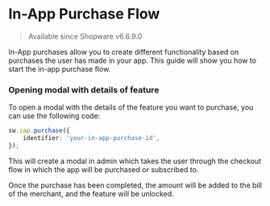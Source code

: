 # In-App Purchase Flow

> Available since Shopware v6.6.9.0
> 
In-App purchases allow you to create different functionality based on purchases the user has made in your app. This guide will show you how to start the in-app purchase flow.

### Opening modal with details of feature

To open a modal with the details of the feature you want to purchase, you can use the following code:

```ts
sw.iap.purchase({
    identifier: 'your-in-app-purchase-id',
});
```

This will create a modal in admin which takes the user through the checkout flow in which the app will be purchased or subscribed to.

Once the purchase has been completed, the amount will be added to the bill of the merchant, and the feature will be unlocked.
